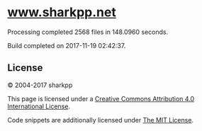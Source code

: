 # www.sharkpp.net

Processing completed 2568 files in 148.0960 seconds.

Build completed on 2017-11-19 02:42:37.

## License

&copy; 2004-2017 sharkpp

This page is licensed under a [Creative Commons Attribution 4.0 International License](http://creativecommons.org/licenses/by/4.0/).

Code snippets are additionally licensed under [The MIT License](http://opensource.org/licenses/MIT).
